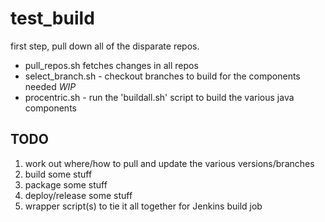 # test_build

first step, pull down all of the disparate repos.
 - pull_repos.sh fetches changes in all repos
 - select_branch.sh - checkout branches to build for the components needed *WIP*
 - procentric.sh - run the 'buildall.sh' script to build the various java components

## TODO

1. work out where/how to pull and update the various versions/branches
1. build some stuff
1. package some stuff
1. deploy/release some stuff
1. wrapper script(s) to tie it all together for Jenkins build job
